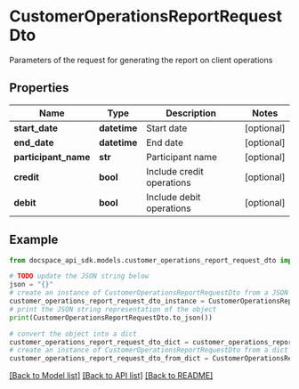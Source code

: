 # CustomerOperationsReportRequestDto
Parameters of the request for generating the report on client operations

## Properties

Name | Type | Description | Notes
------------ | ------------- | ------------- | -------------
**start_date** | **datetime** | Start date | [optional] 
**end_date** | **datetime** | End date | [optional] 
**participant_name** | **str** | Participant name | [optional] 
**credit** | **bool** | Include credit operations | [optional] 
**debit** | **bool** | Include debit operations | [optional] 

## Example

```python
from docspace_api_sdk.models.customer_operations_report_request_dto import CustomerOperationsReportRequestDto

# TODO update the JSON string below
json = "{}"
# create an instance of CustomerOperationsReportRequestDto from a JSON string
customer_operations_report_request_dto_instance = CustomerOperationsReportRequestDto.from_json(json)
# print the JSON string representation of the object
print(CustomerOperationsReportRequestDto.to_json())

# convert the object into a dict
customer_operations_report_request_dto_dict = customer_operations_report_request_dto_instance.to_dict()
# create an instance of CustomerOperationsReportRequestDto from a dict
customer_operations_report_request_dto_from_dict = CustomerOperationsReportRequestDto.from_dict(customer_operations_report_request_dto_dict)
```
[[Back to Model list]](../README.md#documentation-for-models) [[Back to API list]](../README.md#documentation-for-api-endpoints) [[Back to README]](../README.md)


